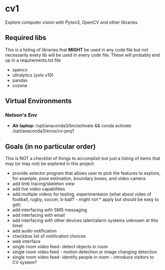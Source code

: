 # cv1

Explore computer vision with Pyton3, OpenCV and other libraries.

## Required libs

This is a listing of libraries that **MIGHT** be used in any code file but not necessarily every lib will be used in every code file. These will probably end up in a requirements.txt file

*   opencv
*   ultralytics (yolo v10)
*   pandas
*   cvzone

## Virtual Environments

### Nelson's Env
*   **Air laptop:** /opt/anaconda3/bin/activate && conda activate /opt/anaconda3/envs/cv-proj1


## Goals (in no particular order)

This is NOT a checklist of things to accomplish but just a listing of items that may (or may not) be explored in this project.

*   provide selector program that allows user to pick the features to explore, for example, pose estimation, boundary boxes, and video camera
*   add limb tracing/skeleton view
*   add live video capabilities
*   add multiple videos for testing, experimentaion (what about video of football, rugby, soccer, b-ball? - might not *   apply but should be easy to get)
*   add interfacing with SMS messaging
*   add interfacing with email
*   add interfacing with other devices (alert/alarm systems unknown at this time)
*   add audio notification
*   checkbox list of notification choices
*   web interface
*   single room video feed- detect objects in room
*   single room video feed - motion detection or image changing detection
*   single room video feed- identify people in room - introduce visitors to CV system?
